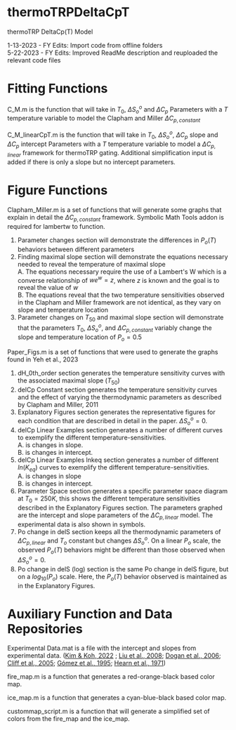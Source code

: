 # thermoTRPDeltaCpT
thermoTRP DeltaCp(T) Model

1-13-2023 - FY Edits: Import code from offline folders    
5-22-2023 - FY Edits: Improved ReadMe description and reuploaded the relevant code files

# Fitting Functions
C_M.m is the function that will take in $T_0$, $\Delta S^o_o$ and $\Delta C_p$ Parameters with a $T$ temperature variable to model the Clapham and Miller $\Delta C_{p, constant}$ 

C_M_linearCpT.m is the function that will take in $T_0$, $\Delta S^o_o$, $\Delta C_p$ slope and $\Delta C_p$ intercept Parameters with a $T$ temperature variable  to model a $\Delta C_{p, linear}$ framework for thermoTRP gating. Additional simplification input is added if there is only a slope but no intercept parameters.

# Figure Functions
Clapham_Miller.m is a set of functions that will generate some graphs that explain in detail the $\Delta C_{p, constant}$ framework. Symbolic Math Tools addon is required for lambertw to function.
1.  Parameter changes section will demonstrate the differences in $P_o(T)$ behaviors between different parameters
2.  Finding maximal slope section will demonstrate the equations necessary needed to reveal the temperature of maximal slope    
A.  The equations necessary require the use of a Lambert's W which is a converse relationship of $we^w=z$, where $z$ is known and the goal is to reveal the value of $w$    
B.  The equations reveal that the two temperature sensitivities observed in the Clapham and Miller framework are not identical, as they vary on slope and temperature location
3.  Parameter changes on $T_{50}$ and maximal slope section will demonstrate that the parameters $T_0$, $\Delta S^o_o$, and $\Delta C_{p, constant}$ variably change the slope and temperature location of $P_o=0.5$

Paper_Figs.m is a set of functions that were used to generate the graphs found in Yeh et al., 2023
1.  dH_0th_order section generates the temperature sensitivity curves with the associated maximal slope ($T_{50}$)
2.  delCp Constant section generates the temperature sensitivity curves and the effect of varying the thermodynamic parameters as described by Clapham and Miller, 2011
3.  Explanatory Figures section generates the representative figures for each condition that are described in detail in the paper. $\Delta S^o_o = 0$.
4.  delCp Linear Examples section generates a number of different curves to exemplify the different temperature-sensitivities.    
A. is changes in slope.    
B. is changes in intercept.
6.  delCp Linear Examples lnkeq section generates a number of different $ln(K_{eq})$ curves to exemplify the different temperature-sensitivities.    
A. is changes in slope    
B. is changes in intercept.
8.  Parameter Space section generates a specific parameter space diagram at $T_0=250K$, this shows the different temperature sensitivities described in the Explanatory Figures section. The parameters graphed are the intercept and slope parameters of the $\Delta C_{p, linear}$ model. The experimental data is also shown in symbols.
9.  Po change in delS section keeps all the thermodynamic parameters of $\Delta C_{p, linear}$ and $T_o$ constant but changes $\Delta S^o_o$. On a linear $P_o$ scale, the observed $P_o(T)$ behaviors might be different than those observed when $\Delta S^o_o = 0$.
10.  Po change in delS (log) section is the same Po change in delS figure, but on a $log_{10}(P_o)$ scale. Here, the $P_o(T)$ behavior observed is maintained as in the Explanatory Figures.
  

# Auxiliary Function and Data Repositories
Experimental Data.mat is a file with the intercept and slopes from experimental data. ([Kim & Koh, 2022](https://www.doi.org/10.1016/J.BBRC.2022.03.056) ; [Liu et al., 2008](https://www.doi.org/10.1529/BIOPHYSJ.107.117697); [Dogan et al., 2006](https://www.doi.org/10.1016/j.jmb.2006.04.041); [Cliff et al., 2005](https://www.doi.org/10.1016/j.jmb.2004.12.017); [Gómez et al., 1995](https://www.doi.org/10.1002/prot.340220410); [Hearn et al., 1971](https://www.doi.org/10.1021/bi00781a013))

fire_map.m is a function that generates a red-orange-black based color map.

ice_map.m is a function that generates a cyan-blue-black based color map.

custommap_script.m is a function that will generate a simplified set of colors from the fire_map and the ice_map.
